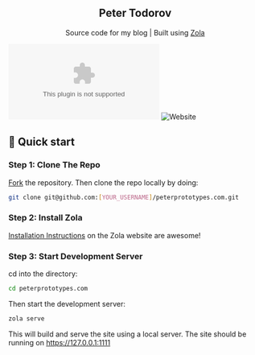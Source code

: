 <h2 align="center">Peter Todorov</h2>
<p align="center">Source code for my blog | Built using <a href="https://www.getzola.org">Zola</a></p>

![GitHub](https://img.shields.io/github/license/peterprototypes/peterprototypes.com)
![Website](https://img.shields.io/website?down_message=offline&label=site&up_message=online&url=https%3A%2F%2Fpeterprototypes.com)

## :rocket: Quick start

### Step 1: Clone The Repo

[Fork](https://github.com/peterprototypes/peterprototypes.com/fork) the repository. Then clone the repo locally by doing:

```bash
git clone git@github.com:[YOUR_USERNAME]/peterprototypes.com.git
```

### Step 2: Install Zola

[Installation Instructions](https://www.getzola.org/documentation/getting-started/installation/) on the Zola website are awesome!

### Step 3: Start Development Server

cd into the directory:

```bash
cd peterprototypes.com
```

Then start the development server:

```bash
zola serve
```

This will build and serve the site using a local server. The site should be running on https://127.0.0.1:1111
